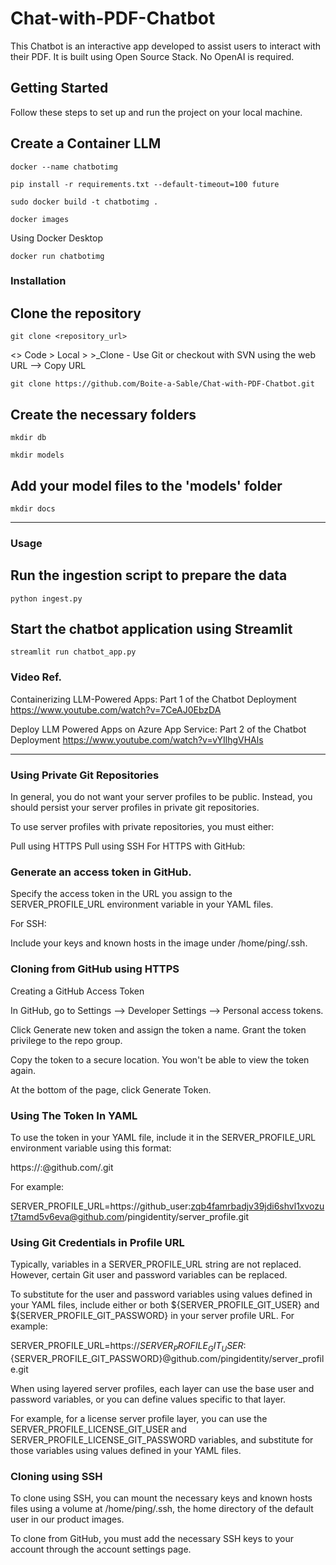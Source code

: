 # Chat-with-PDF-Chatbot
This Chatbot is an interactive app developed to assist users to interact with their PDF. It is built using Open Source Stack. No OpenAI is required.

## Getting Started

Follow these steps to set up and run the project on your local machine.


## Create a Container LLM
```
docker --name chatbotimg 
```

```
pip install -r requirements.txt --default-timeout=100 future
```

```
sudo docker build -t chatbotimg .
```

```
docker images
```

Using Docker Desktop
```
docker run chatbotimg  
```

### Installation

<!--```sh -->
## Clone the repository
```
git clone <repository_url>
```
<> Code > Local > >_Clone - Use Git or checkout with SVN using the web URL  -->  Copy URL
```
git clone https://github.com/Boite-a-Sable/Chat-with-PDF-Chatbot.git
```

## Create the necessary folders
```
mkdir db
```

```
mkdir models
```

## Add your model files to the 'models' folder
```
mkdir docs
```

----
### Usage 

## Run the ingestion script to prepare the data

```
python ingest.py
```

## Start the chatbot application using Streamlit

```
streamlit run chatbot_app.py
```


### Video Ref.
Containerizing LLM-Powered Apps: Part 1 of the Chatbot Deployment
https://www.youtube.com/watch?v=7CeAJ0EbzDA

Deploy LLM Powered Apps on Azure App Service: Part 2 of the Chatbot Deployment
https://www.youtube.com/watch?v=vYIlhgVHAls

---

### Using Private Git Repositories
In general, you do not want your server profiles to be public. Instead, you should persist your server profiles in private git repositories.

To use server profiles with private repositories, you must either:

Pull using HTTPS
Pull using SSH
For HTTPS with GitHub:

### Generate an access token in GitHub.
Specify the access token in the URL you assign to the SERVER_PROFILE_URL environment variable in your YAML files.

For SSH:

Include your keys and known hosts in the image under /home/ping/.ssh.

### Cloning from GitHub using HTTPS
Creating a GitHub Access Token

In GitHub, go to Settings --> Developer Settings --> Personal access tokens.

Click Generate new token and assign the token a name.
Grant the token privilege to the repo group.

Copy the token to a secure location. You won't be able to view the token again.

At the bottom of the page, click Generate Token.

### Using The Token In YAML
To use the token in your YAML file, include it in the SERVER_PROFILE_URL environment variable using this format:

https://<github-username>:<github-token>@github.com/<your-repository>.git

For example:

SERVER_PROFILE_URL=https://github_user:zqb4famrbadjv39jdi6shvl1xvozut7tamd5v6eva@github.com/pingidentity/server_profile.git

### Using Git Credentials in Profile URL

Typically, variables in a SERVER_PROFILE_URL string are not replaced. However, certain Git user and password variables can be replaced.

To substitute for the user and password variables using values defined in your YAML files, include either or both ${SERVER_PROFILE_GIT_USER} and ${SERVER_PROFILE_GIT_PASSWORD} in your server profile URL. For example:

SERVER_PROFILE_URL=https://${SERVER_PROFILE_GIT_USER}:${SERVER_PROFILE_GIT_PASSWORD}@github.com/pingidentity/server_profile.git

When using layered server profiles, each layer can use the base user and password variables, or you can define values specific to that layer.

For example, for a license server profile layer, you can use the SERVER_PROFILE_LICENSE_GIT_USER and SERVER_PROFILE_LICENSE_GIT_PASSWORD variables, and substitute for those variables using values defined in your YAML files.

### Cloning using SSH
To clone using SSH, you can mount the necessary keys and known hosts files using a volume at /home/ping/.ssh, the home directory of the default user in our product images.

To clone from GitHub, you must add the necessary SSH keys to your account through the account settings page.

